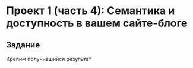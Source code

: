 # Проект 1 (часть 4): Семантика и доступность в вашем сайте-блоге

## Задание

Крепим получившийся результат